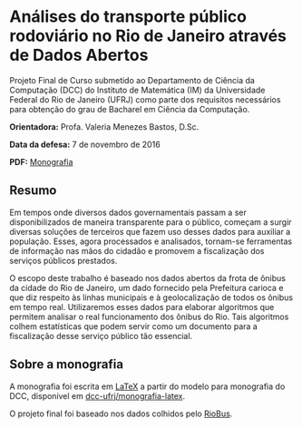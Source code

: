 # Análises do transporte público rodoviário no Rio de Janeiro através de Dados Abertos
Projeto Final de Curso submetido ao Departamento de Ciência da Computação (DCC) do Instituto de Matemática (IM) da Universidade Federal do Rio de Janeiro (UFRJ) como parte dos requisitos necessários para obtenção do grau de Bacharel em Ciência da Computação.

**Orientadora:** Profa. Valeria Menezes Bastos, D.Sc.

**Data da defesa:** 7 de novembro de 2016

**PDF:** [Monografia](https://github.com/macecchi/monografia-dcc/blob/master/monografia.pdf)


## Resumo
Em tempos onde diversos dados governamentais passam a ser disponibilizados de maneira transparente para o público, começam a surgir diversas soluções de terceiros que fazem uso desses dados para auxiliar a população. Esses, agora processados e analisados, tornam-se ferramentas de informação nas mãos do cidadão e promovem a fiscalização dos serviços públicos prestados.
O escopo deste trabalho é baseado nos dados abertos da frota de ônibus da cidade do Rio de Janeiro, um dado fornecido pela Prefeitura carioca e que diz respeito às linhas municipais e à geolocalização de todos os ônibus em tempo real. Utilizaremos esses dados para elaborar algoritmos que permitem analisar o real funcionamento dos ônibus do Rio. Tais algoritmos colhem estatísticas que podem servir como um documento para a fiscalização desse serviço público tão essencial.


## Sobre a monografia

A monografia foi escrita em [LaTeX](https://www.latex-project.org) a partir do modelo para monografia do DCC, disponível em [dcc-ufrj/monografia-latex](https://github.com/dcc-ufrj/monografia-latex).

O projeto final foi baseado nos dados colhidos pelo [RioBus](https://github.com/riobus/).